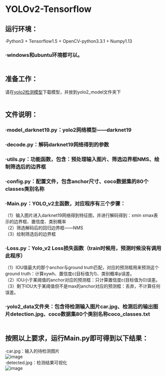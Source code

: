 # YOLOv2-Tensorflow
## 运行环境：<br>
·Python3 + Tensorflow1.5 + OpenCV-python3.3.1 + Numpy1.13<br>
### ·windows和ubuntu环境都可以。<br><br>

## 准备工作：<br>
请在[yolo2检测模型](https://pan.baidu.com/s/1ZeT5HerjQxyUZ_L9d3X52w)下载模型，并放到yolo2_model文件夹下<br><br>

## 文件说明：<br>
### ·model_darknet19.py：yolo2网络模型——darknet19<br>
### ·decode.py：解码darknet19网络得到的参数<br>
### ·utils.py：功能函数，包含：预处理输入图片、筛选边界框NMS、绘制筛选后的边界框<br>
### ·config.py：配置文件，包含anchor尺寸、coco数据集的80个classes类别名称<br>
### ·Main.py：YOLO_v2主函数，对应程序有三个步骤：<br>
（1）输入图片进入darknet19网络得到特征图，并进行解码得到：xmin xmax表示的边界框、置信度、类别概率<br>
（2）筛选解码后的回归边界框——NMS<br>
（3）绘制筛选后的边界框<br>
### ·Loss.py：Yolo_v2 Loss损失函数（train时候用，预测时候没有调用此程序）<br>
（1）IOU值最大的那个anchor与ground truth匹配，对应的预测框用来预测这个ground truth：计算xywh、置信度c(目标值为1)、类别概率p误差。<br>
（2）IOU小于某阈值的anchor对应的预测框：只计算置信度c(目标值为0)误差。<br>
（3）剩下IOU大于某阈值但不是max的anchor对应的预测框：丢弃，不计算任何误差。<br>
### ·yolo2_data文件夹：包含待检测输入图片car.jpg、检测后的输出图片detection.jpg、coco数据集80个类别名称coco_classes.txt<br><br>

## 按照以上要求，运行Main.py即可得到以下结果：<br>
·car.jpg：输入的待检测图片<br>
![image](https://github.com/KOD-Chen/YOLOv2-Tensorflow/blob/master/yolo2_data/car.jpg)<br>
·detected.jpg：检测结果可视化<br>
![image](https://github.com/KOD-Chen/YOLOv2-Tensorflow/blob/master/yolo2_data/detection.jpg)<br>
